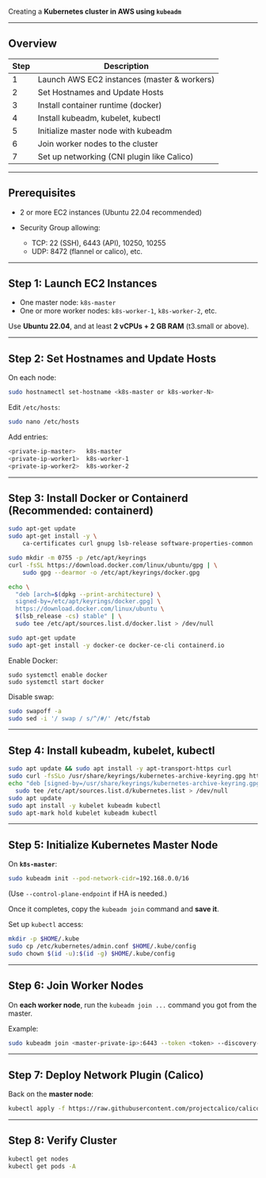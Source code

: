 Creating a **Kubernetes cluster in AWS using `kubeadm`** 

---

## Overview

| Step | Description                                 |
| ---- | ------------------------------------------- |
| 1    | Launch AWS EC2 instances (master & workers) |
| 2    | Set Hostnames and Update Hosts              |
| 3    | Install container runtime (docker)          |
| 4    | Install kubeadm, kubelet, kubectl           |
| 5    | Initialize master node with kubeadm         |
| 6    | Join worker nodes to the cluster            |
| 7    | Set up networking (CNI plugin like Calico)  |

---

## Prerequisites

* 2 or more EC2 instances (Ubuntu 22.04 recommended)
* Security Group allowing:

  * TCP: 22 (SSH), 6443 (API), 10250, 10255
  * UDP: 8472 (flannel or calico), etc.

---

## Step 1: Launch EC2 Instances

* One master node: `k8s-master`
* One or more worker nodes: `k8s-worker-1`, `k8s-worker-2`, etc.

Use **Ubuntu 22.04**, and at least **2 vCPUs + 2 GB RAM** (t3.small or above).

---

## Step 2: Set Hostnames and Update Hosts

On each node:

```bash
sudo hostnamectl set-hostname <k8s-master or k8s-worker-N>
```

Edit `/etc/hosts`:

```bash
sudo nano /etc/hosts
```

Add entries:

```bash
<private-ip-master>   k8s-master
<private-ip-worker1>  k8s-worker-1
<private-ip-worker2>  k8s-worker-2
```

---

## Step 3: Install Docker or Containerd (Recommended: containerd)

```bash
sudo apt-get update
sudo apt-get install -y \
    ca-certificates curl gnupg lsb-release software-properties-common

sudo mkdir -m 0755 -p /etc/apt/keyrings
curl -fsSL https://download.docker.com/linux/ubuntu/gpg | \
    sudo gpg --dearmor -o /etc/apt/keyrings/docker.gpg

echo \
  "deb [arch=$(dpkg --print-architecture) \
  signed-by=/etc/apt/keyrings/docker.gpg] \
  https://download.docker.com/linux/ubuntu \
  $(lsb_release -cs) stable" | \
  sudo tee /etc/apt/sources.list.d/docker.list > /dev/null

sudo apt-get update
sudo apt-get install -y docker-ce docker-ce-cli containerd.io

```
Enable Docker:
```
sudo systemctl enable docker
sudo systemctl start docker
```

Disable swap:

```bash
sudo swapoff -a
sudo sed -i '/ swap / s/^/#/' /etc/fstab
```

---

## Step 4: Install kubeadm, kubelet, kubectl

```bash
sudo apt update && sudo apt install -y apt-transport-https curl
sudo curl -fsSLo /usr/share/keyrings/kubernetes-archive-keyring.gpg https://packages.cloud.google.com/apt/doc/apt-key.gpg
echo "deb [signed-by=/usr/share/keyrings/kubernetes-archive-keyring.gpg] https://apt.kubernetes.io/ kubernetes-xenial main" | \
  sudo tee /etc/apt/sources.list.d/kubernetes.list > /dev/null
sudo apt update
sudo apt install -y kubelet kubeadm kubectl
sudo apt-mark hold kubelet kubeadm kubectl
```

---

## Step 5: Initialize Kubernetes Master Node

On **`k8s-master`**:

```bash
sudo kubeadm init --pod-network-cidr=192.168.0.0/16
```

(Use `--control-plane-endpoint` if HA is needed.)

Once it completes, copy the `kubeadm join` command and **save it**.

Set up `kubectl` access:

```bash
mkdir -p $HOME/.kube
sudo cp /etc/kubernetes/admin.conf $HOME/.kube/config
sudo chown $(id -u):$(id -g) $HOME/.kube/config
```

---

## Step 6: Join Worker Nodes

On **each worker node**, run the `kubeadm join ...` command you got from the master.

Example:

```bash
sudo kubeadm join <master-private-ip>:6443 --token <token> --discovery-token-ca-cert-hash sha256:<hash>
```

---

## Step 7: Deploy Network Plugin (Calico)

Back on the **master node**:

```bash
kubectl apply -f https://raw.githubusercontent.com/projectcalico/calico/v3.26.1/manifests/calico.yaml
```

---

## Step 8: Verify Cluster

```bash
kubectl get nodes
kubectl get pods -A
```

